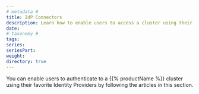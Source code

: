 ```yaml
---
# metadata # 
title: IdP Connectors
description: Learn how to enable users to access a cluster using their preferred identity provider. 
date: 
# taxonomy #
tags: 
series:
seriesPart:
weight: 
directory: true
---
```


You can enable users to authenticate to a {{% productName %}} cluster using their favorite Identity Providers by following the articles in this section. 

